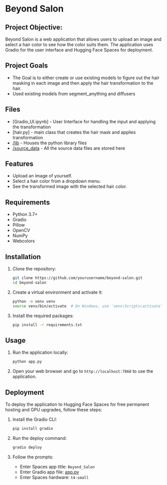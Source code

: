 # Beyond Salon

## Project Objective:

Beyond Salon is a web application that allows users to upload an image and select a hair color to see how the color suits them. The application uses Gradio for the user interface and Hugging Face Spaces for deployment.

## Project Goals
- The Goal is to either create or use existing models to figure out the hair masking in each image and then apply the hair transformation to the hair.
- Used existing models from segment_anything and diffusers
  
## Files
* [Gradio_UI.ipynb] - User Interface for handling the input and applying the transformation 
* [hair.py] - main class that creates the hair mask and applies transformation
* [/lib](https://github.com/mcalabrese98/project2/tree/main/lib) - Houses the python library files
* [/source_data](https://github.com/mcalabrese98/project2/tree/main/source_data) - All the source data files are stored here

## Features

- Upload an image of yourself.
- Select a hair color from a dropdown menu.
- See the transformed image with the selected hair color.

## Requirements

- Python 3.7+
- Gradio
- Pillow
- OpenCV
- NumPy
- Webcolors

## Installation

1. Clone the repository:
    ```bash
    git clone https://github.com/yourusername/beyond-salon.git
    cd beyond-salon
    ```

2. Create a virtual environment and activate it:
    ```bash
    python -m venv venv
    source venv/bin/activate  # On Windows, use `venv\Scripts\activate`
    ```

3. Install the required packages:
    ```bash
    pip install -r requirements.txt
    ```

## Usage

1. Run the application locally:
    ```bash
    python app.py
    ```

2. Open your web browser and go to `http://localhost:7860` to use the application.

## Deployment

To deploy the application to Hugging Face Spaces for free permanent hosting and GPU upgrades, follow these steps:

1. Install the Gradio CLI:
    ```bash
    pip install gradio
    ```

2. Run the deploy command:
    ```bash
    gradio deploy
    ```

3. Follow the prompts:
    - Enter Spaces app title: `Beyond_Salon`
    - Enter Gradio app file: [app.py](http://_vscodecontentref_/1)
    - Enter Spaces hardware: `t4-small`
